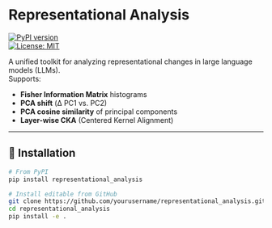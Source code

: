 # Representational Analysis

[![PyPI version](https://img.shields.io/pypi/v/representational-analysis.svg)](https://pypi.org/project/representational-analysis/)  
[![License: MIT](https://img.shields.io/badge/License-MIT-yellow.svg)](LICENSE)


A unified toolkit for analyzing representational changes in large language models (LLMs).  
Supports:

- **Fisher Information Matrix** histograms  
- **PCA shift** (Δ PC1 vs. PC2)  
- **PCA cosine similarity** of principal components  
- **Layer-wise CKA** (Centered Kernel Alignment)  

---

## 🔧 Installation

```bash
# From PyPI
pip install representational_analysis

# Install editable from GitHub
git clone https://github.com/yourusername/representational_analysis.git
cd representational_analysis
pip install -e .
